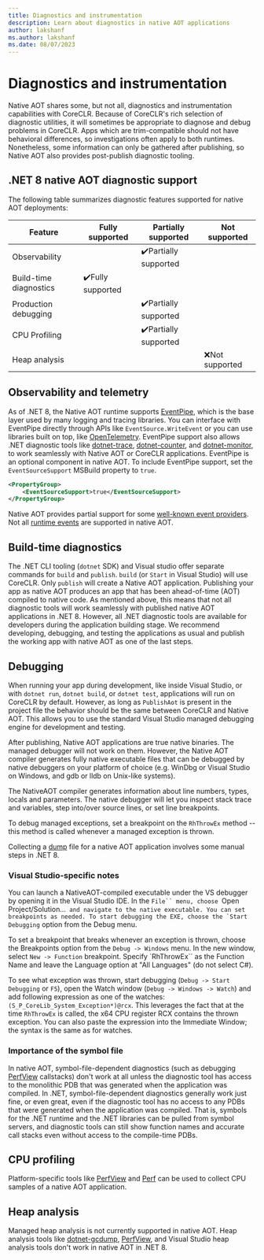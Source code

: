 ```yaml
---
title: Diagnostics and instrumentation
description: Learn about diagnostics in native AOT applications
author: lakshanf
ms.author: lakshanf
ms.date: 08/07/2023
---
```


# Diagnostics and instrumentation

Native AOT shares some, but not all, diagnostics and instrumentation capabilities with CoreCLR. Because of CoreCLR's rich selection of diagnostic utilities, it will sometimes be appropriate to diagnose and debug problems in CoreCLR. Apps which are trim-compatible should not have behavioral differences, so investigations often apply to both runtimes. Nonetheless, some information can only be gathered after publishing, so Native AOT also provides post-publish diagnostic tooling.

## .NET 8 native AOT diagnostic support

The following table summarizes diagnostic features supported for native AOT deployments:

| Feature | Fully supported | Partially supported | Not supported |
| - | - | - | - |
| Observability | | <span aria-hidden="true">✔️</span><span class="visually-hidden">Partially supported</span> | |
| Build-time diagnostics | <span aria-hidden="true">✔️</span><span class="visually-hidden">Fully supported</span> | | |
| Production debugging | | <span aria-hidden="true">✔️</span><span class="visually-hidden">Partially supported</span> | |
| CPU Profiling | | <span aria-hidden="true">✔️</span><span class="visually-hidden">Partially supported</span> | |
| Heap analysis | | | <span aria-hidden="true">❌</span><span class="visually-hidden">Not supported</span> |

## Observability and telemetry

As of .NET 8, the Native AOT runtime supports [EventPipe](../../diagnostics/eventpipe.md), which is the base layer used by many logging and tracing libraries. You can interface with EventPipe directly through APIs like `EventSource.WriteEvent` or you can use libraries built on top, like [OpenTelemetry](../../diagnostics/observability-with-otel.md). EventPipe support also allows .NET diagnostic tools like [dotnet-trace](../../diagnostics/dotnet-trace.md), [dotnet-counter](../../diagnostics/dotnet-counters.md), and [dotnet-monitor](../../diagnostics/dotnet-monitor.md), to work seamlessly with Native AOT or CoreCLR applications. EventPipe is an optional component in native AOT. To include EventPipe support, set the `EventSourceSupport` MSBuild property to `true`.

```xml
<PropertyGroup>
    <EventSourceSupport>true</EventSourceSupport>
</PropertyGroup>
```

Native AOT provides partial support for some [well-known event providers](../../diagnostics/well-known-event-providers.md). Not all [runtime events](../../../fundamentals/diagnostics/runtime-events.md) are supported in native AOT.

## Build-time diagnostics

The .NET CLI tooling (`dotnet` SDK) and Visual studio offer separate commands for `build` and
`publish`. `build` (or `Start` in Visual Studio) will use CoreCLR. Only `publish` will create a
Native AOT application.  Publishing your app as native AOT produces an app that has been
ahead-of-time (AOT) compiled to native code. As mentioned above, this means that not all diagnostic
tools will work seamlessly with published native AOT applications in .NET 8. However, all .NET
diagnostic tools are available for developers during the application building stage. We recommend
developing, debugging, and testing the applications as usual and publish the working app with native
AOT as one of the last steps.

## Debugging

When running your app during development, like inside Visual Studio, or with `dotnet run`, `dotnet build`, or `dotnet test`, applications will run on CoreCLR by default. However, as long as `PublishAot` is present in the project file the behavior should be the same between CoreCLR and Native AOT. This allows you to use the standard Visual Studio managed debugging engine for development and testing.

After publishing, Native AOT applications are true native binaries. The managed debugger will not work on them. However, the Native AOT compiler generates fully native executable files that can be debugged by native debuggers on your platform of choice (e.g. WinDbg or Visual Studio on Windows, and gdb or lldb on Unix-like systems).

The NativeAOT compiler generates information about line numbers, types, locals and parameters. The native debugger will let you inspect stack trace and variables, step into/over source lines, or set line breakpoints.

To debug managed exceptions, set a breakpoint on the `RhThrowEx` method -- this method is called whenever a managed exception is thrown.

Collecting a [dump](../../diagnostics/dumps.md) file for a native AOT application involves some manual steps in .NET 8.

### Visual Studio-specific notes

You can launch a NativeAOT-compiled executable under the VS debugger by opening it in the Visual Studio IDE. In the `File`` menu, choose `Open Project/Solution...`` and navigate to the native executable. You can set breakpoints as needed. To start debugging the EXE, choose the `Start Debugging`` option from the Debug menu.

To set a breakpoint that breaks whenever an exception is thrown, choose the Breakpoints option from the `Debug -> Windows` menu. In the new window, select `New -> Function` breakpoint. Specify `RhThrowEx`` as the Function Name and leave the Language option at "All Languages" (do not select C#).

To see what exception was thrown, start debugging (`Debug -> Start Debugging` or `F5`), open the Watch window (`Debug -> Windows -> Watch`) and add following expression as one of the watches: `(S_P_CoreLib_System_Exception*)@rcx`. This leverages the fact that at the time `RhThrowEx` is called, the x64 CPU register RCX contains the thrown exception. You can also paste the expression into the Immediate Window; the syntax is the same as for watches.

### Importance of the symbol file

In native AOT, symbol-file-dependent diagnostics (such as debugging [PerfView](https://github.com/microsoft/perfview) callstacks) don't work at all unless the diagnostic tool has access to the monolithic PDB that was generated when the application was compiled. In .NET, symbol-file-dependent diagnostics generally work just fine, or even great, even if the diagnostic tool has no access to any PDBs that were generated when the application was compiled. That is, symbols for the .NET runtime and the .NET libraries can be pulled from symbol servers, and diagnostic tools can still show function names and accurate call stacks even without access to the compile-time PDBs.

## CPU profiling

Platform-specific tools like [PerfView](https://github.com/microsoft/perfview) and [Perf](https://perf.wiki.kernel.org/index.php/Main_Page) can be used to collect CPU samples of a native AOT application.

## Heap analysis

Managed heap analysis is not currently supported in native AOT. Heap analysis tools like [dotnet-gcdump](../../diagnostics/dotnet-gcdump.md), [PerfView](https://github.com/microsoft/perfview), and Visual Studio heap analysis tools don't work in native AOT in .NET 8.
